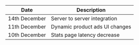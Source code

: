 | Date          	| Description                    	|
|---------------	|--------------------------------	|
| 14th December 	| Server to server integration   	|
| 11th December 	| Dynamic product ads UI changes 	|
| 10th December 	| Stats page latency decrease	 	|
